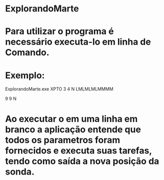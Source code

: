 # ExplorandoMarte
# Para utilizar o programa é necessário executa-lo em linha de Comando.
# Exemplo:

ExplorandoMarte.exe 
XPTO<Enter>
3 4 N<Enter>
LMLMLMLMMMM<Enter>
<Enter>

9 9 N
# Ao executar o <Enter> em uma linha em branco a aplicação entende que todos os parametros foram fornecidos e executa suas tarefas, tendo como saída a nova posição da sonda.
